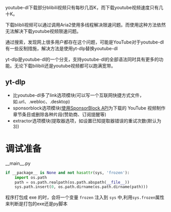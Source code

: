 youtube-dl下载部分blibili视频只有每秒几百K，而下载youtube视频速度只有几十K。

下载blibli视频可以通过调用Aria2使用多线程解决限速问题。而使用这种方法依然无法解决下载youtube视频限速问题。

通过搜索，发现网上很多用户都存在这个问题，可能是YouTube对于youtube-dl有一些反制措施，解决方法是使用yt-dlp替换youtube-dl

yt-dlp是youtube-dl的一个分支，支持youtube-dl的全部语法同时具有更多的功能。无论下载bilibili还是youtube视频都可以跑满宽带。

## yt-dlp

- 比youtube-dl多了link选项模块(可以写一个互联网快捷方式文件，如.url、.webloc、.desktop)
- sponsorblock选项模块([使用SponsorBlock API](https://sponsor.ajay.app/)为下载的 YouTube 视频制作章节条目或删除各种片段(赞助商、订阅提醒等)
- extractor选项模块(提取器选项，如设置已知提取器错误的重试次数(默认为3))



# 调试准备

\_\_main\_\_.py

```python
if __package__ is None and not hasattr(sys, 'frozen'):   
    import os.path   
    path = os.path.realpath(os.path.abspath(__file__))   
    sys.path.insert(0, os.path.dirname(os.path.dirname(path)))
```

程序打包成 exe 的时，会将一个变量 `frozen` 注入到 `sys` 中,利用`sys.frozen`属性来判断是打包的exe还是py脚本


